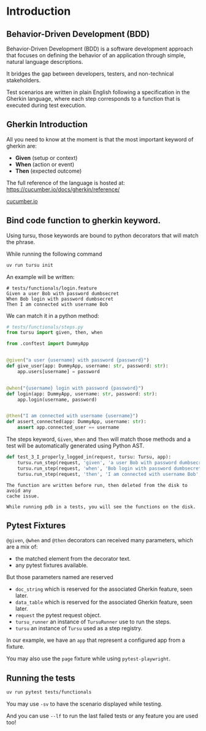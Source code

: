 # Introduction

## Behavior-Driven Development (BDD)

Behavior-Driven Development (BDD) is a software development approach
that focuses on defining the behavior of an application through simple,
natural language descriptions.

It bridges the gap between developers, testers, and non-technical stakeholders.

Test scenarios are written in plain English following a specification in
the Gherkin language, where each step corresponds to a function that is executed
during test execution.

## Gherkin Introduction

All you need to know at the moment is that the most important keyword
of gherkin are:

- **Given** (setup or context)
- **When** (action or event)
- **Then** (expected outcome)

The full reference of the language is hosted at: https://cucumber.io/docs/gherkin/reference/

[cucumber.io](https://cucumber.io/docs/gherkin/reference/)

## Bind code function to gherkin keyword.

Using tursu, those keywords are bound to python decorators that will match the phrase.

While running the following command

```bash
uv run tursu init
```

An example will be written:

```gherkin
# tests/functionals/login.feature
Given a user Bob with password dumbsecret
When Bob login with password dumbsecret
Then I am connected with username Bob
```

We can match it in a python method:

```python
# tests/functionals/steps.py
from tursu import given, then, when

from .conftest import DummyApp


@given("a user {username} with password {password}")
def give_user(app: DummyApp, username: str, password: str):
    app.users[username] = password


@when("{username} login with password {password}")
def login(app: DummyApp, username: str, password: str):
    app.login(username, password)


@then("I am connected with username {username}")
def assert_connected(app: DummyApp, username: str):
    assert app.connected_user == username
```

The steps keyword, `Given`, `When` and `Then` will match
those methods and a test will be automatically generated
using Python AST.

```python
def test_3_I_properly_logged_in(request, tursu: Tursu, app):
    tursu.run_step(request, 'given', 'a user Bob with password dumbsecret', app=app)
    tursu.run_step(request, 'when', 'Bob login with password dumbsecret', app=app)
    tursu.run_step(request, 'then', 'I am connected with username Bob', app=app)
```

```{note}
The function are written before run, then deleted from the disk to avoid any
cache issue.

While running pdb in a tests, you will see the functions on the disk.
```

## Pytest Fixtures

`@given`, `@when` and `@then` decorators can received many parameters,
which are a mix of:

* the matched element from the decorator text.
* any pytest fixtures available.

But those parameters named are reserved
* `doc_string` which is reserved for the associated Gherkin feature, seen later.
* `data_table` which is reserved for the associated Gherkin feature, seen later.
* `request` the pytest request object.
* `tursu_runner` an instance of `TursuRunner` use to run the steps.
* `tursu` an instance of `Tursu` used as a step registry.

In our example, we have an `app` that represent a configured app from a fixture.

You may also use the `page` fixture while using `pytest-playwright`.


## Running the tests

```bash
uv run pytest tests/functionals
```

You may use `-sv` to have the scenario displayed while testing.

And you can use `--lf` to run the last failed tests or any feature you are used too!
